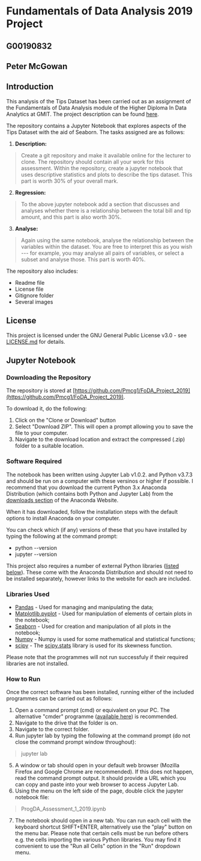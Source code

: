 # Fundamentals of Data Analysis 2019 Project
## G00190832 
## Peter McGowan

## Introduction

This analysis of the Tips Dataset has been carried out as an assignment of the Fundamentals of Data Analysis module of the Higher Diploma In Data Analytics at GMIT. The project description can be found [here](https://github.com/ianmcloughlin/project-2019-fundda/blob/master/project.pdf).

The repository contains a Jupyter Notebook that explores aspects of the Tips Dataset with the aid of Seaborn. The tasks assigned are as follows:
1. <b>Description:</b> 
>Create a git repository and make it available online for the lecturer to clone. The repository should contain all your work for this assessment. Within the repository, create a jupyter notebook that uses descriptive statistics and plots to describe the tips dataset. This part is worth 30% of your overall mark.
2. <b>Regression:</b> 
>To the above jupyter notebook add a section that discusses and analyses whether there is a relationship between the total bill and tip amount, and this part is also worth 30%.
3. <b>Analyse:</b> 
>Again using the same notebook, analyse the relationship between the variables within the dataset. You are free to interpret this as you wish --- for example, you may analyse all pairs of variables, or select a subset and analyse those. This part is worth 40%.


The repository also includes:
* Readme file
* License file
* Gitignore folder
* Several images

## License

This project is licensed under the GNU General Public License v3.0 - see [LICENSE.md](LICENSE) for details.

## Jupyter Notebook

### Downloading the Repository

The repository is stored at [https://github.com/Pmcg1/FoDA_Project_2019](https://github.com/Pmcg1/FoDA_Project_2019).

To download it, do the following:

1. Click on the "Clone or Download" button
2. Select "Download ZIP". This will open a prompt allowing you to save the file to your computer.
3. Navigate to the download location and extract the compressed (.zip) folder to a suitable location.

### Software Required

The notebook has been written using Jupyter Lab v1.0.2. and Python v3.7.3 and should be run on a computer with these versinos or higher if possible. I recommend that you download the current Python 3.x Anaconda Distribution (which contains both Python and Jupyter Lab) from the [downloads section](https://www.anaconda.com/distribution/#download-section) of the Anaconda Website.

When it has downloaded, follow the installation steps with the default options to install Anaconda on your computer.

You can check which (if any) versions of these that you have installed by typing the following at the command prompt:
* python --version
* jupyter --version

This project also requires a number of external Python libraries ([listed below](#Libraries-Used)). These come with the Anaconda Distribution and should not need to be installed separately, however links to the website for each are included.

### Libraries Used

* [Pandas](https://pandas.pydata.org/) - Used for managing and manipulating the data;
* [Matplotlib.pyplot](https://matplotlib.org/tutorials/introductory/pyplot.html) - Used for manipulation of elements of certain plots in the notebook;
* [Seaborn](https://seaborn.pydata.org/) - Used for creation and manipulation of all plots in the notebook;
* [Numpy](https://www.numpy.org/) - Numpy is used for some mathematical and statistical functions;
* [scipy](https://www.scipy.org/) - The [scipy.stats](https://docs.scipy.org/doc/scipy/reference/stats.html) library is used for its skewness function.

Please note that the programmes will not run successfuly if their required libraries are not installed.

### How to Run

Once the correct software has been installed, running either of the included programmes can be carried out as follows:

1. Open a command prompt (cmd) or equivalent on your PC. The alternative "cmder" programme ([available here](https://cmder.net/)) is recommended.
2. Navigate to the drive that the folder is on.
3. Navigate to the correct folder.
4. Run jupyter lab by typing the following at the command prompt (do not close the command prompt window throughout):
> jupyter lab

5. A window or tab should open in your default web browser (Mozilla Firefox and Google Chrome are recommended). If this does not happen, read the command prompt output. It should provide a URL which you can copy and paste into your web browser to access Jupyter Lab.
6. Using the menu on the left side of the page, double click the jupyter notebook file:
> ProgDA_Assessment_1_2019.ipynb

7. The notebook should open in a new tab. You can run each cell with the keyboard shortcut SHIFT+ENTER, alternatively use the "play" button on the menu bar. Please note that certain cells must be run before others e.g. the cells importing the various Python libraries. You may find it convenient to use the "Run all Cells" option in the "Run" dropdown menu.
